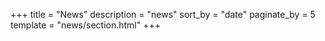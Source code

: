 +++
title = "News"
description = "news"
sort_by = "date"
paginate_by = 5
template = "news/section.html"
+++
